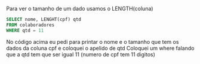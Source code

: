Para ver o tamanho de um dado usamos o LENGTH(coluna)

```sql
SELECT nome, LENGHT(cpf) qtd
FROM colaboradores
WHERE qtd = 11
```

No código acima eu pedi para printar o nome e o tamanho que tem os dados da coluna cpf e coloquei o apelido de qtd
Coloquei um where falando que a qtd tem que ser igual 11 (numero de cpf tem 11 digitos)